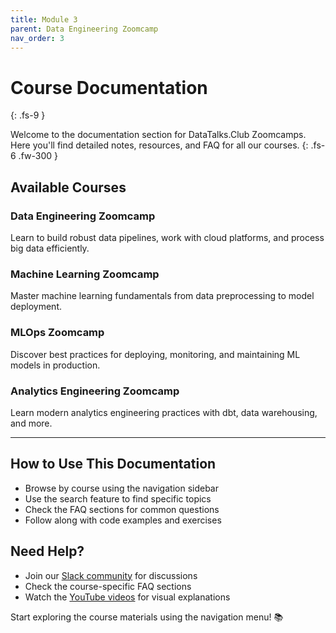 ```yaml
---
title: Module 3
parent: Data Engineering Zoomcamp
nav_order: 3
---
```


# Course Documentation
{: .fs-9 }

Welcome to the documentation section for DataTalks.Club Zoomcamps. Here you'll find detailed notes, resources, and FAQ for all our courses.
{: .fs-6 .fw-300 }

## Available Courses

### Data Engineering Zoomcamp
Learn to build robust data pipelines, work with cloud platforms, and process big data efficiently.

### Machine Learning Zoomcamp  
Master machine learning fundamentals from data preprocessing to model deployment.

### MLOps Zoomcamp
Discover best practices for deploying, monitoring, and maintaining ML models in production.

### Analytics Engineering Zoomcamp
Learn modern analytics engineering practices with dbt, data warehousing, and more.

---

## How to Use This Documentation

- Browse by course using the navigation sidebar
- Use the search feature to find specific topics
- Check the FAQ sections for common questions
- Follow along with code examples and exercises

## Need Help?

- Join our [Slack community](https://datatalks.club/slack.html) for discussions
- Check the course-specific FAQ sections
- Watch the [YouTube videos](https://www.youtube.com/c/DataTalksClub) for visual explanations

Start exploring the course materials using the navigation menu! 📚 
